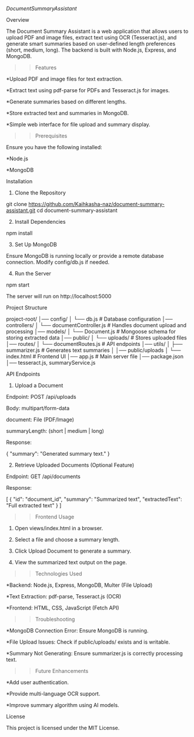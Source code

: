 $Document Summary Assistant$
 
Overview 
 
The Document Summary Assistant is a web application that allows users to upload PDF and image files, extract text using OCR (Tesseract.js), and generate smart summaries based on user-defined length preferences (short, medium, long). The backend is built with Node.js, Express, and MongoDB. 
 
>> Features 
 
*Upload PDF and image files for text extraction. 
 
*Extract text using pdf-parse for PDFs and Tesseract.js for images. 
 
*Generate summaries based on different lengths. 
 
*Store extracted text and summaries in MongoDB. 
 
*Simple web interface for file upload and summary display. 
 
>>Prerequisites 
 
Ensure you have the following installed: 
 
*Node.js 
 
*MongoDB 
 
Installation 
 
1. Clone the Repository 
 
git clone https://github.com/Kaihkasha-naz/document-summary-assistant.git 
cd document-summary-assistant 
 
2. Install Dependencies 
 
npm install 
 
3. Set Up MongoDB 
 
Ensure MongoDB is running locally or provide a remote database connection. 
Modify config/db.js if needed. 
 
4. Run the Server 
 
npm start 
 
The server will run on http://localhost:5000 
 
Project Structure 
 
project-root/ 
│── config/ 
│   └── db.js        # Database configuration 
│── controllers/ 
│   └── documentController.js  # Handles document upload and processing 
│── models/ 
│   └── Document.js  # Mongoose schema for storing extracted data 
│── public/ 
│   └── uploads/  # Stores uploaded files 
│── routes/ 
│   └── documentRoutes.js  # API endpoints 
│── utils/ 
│   ├── summarizer.js  # Generates text summaries 
│ 
│── public/uploads 
│   └── index.html  # Frontend UI 
│── app.js  # Main server file 
│── package.json 
│── tesseract.js, summaryService.js 
 
API Endpoints 
 
1. Upload a Document 
 
Endpoint: POST /api/uploads 
 
Body: multipart/form-data 
 
document: File (PDF/Image) 
 
summaryLength: (short | medium | long) 
 
Response: 
 
{ 
  "summary": "Generated summary text." 
} 
 
2. Retrieve Uploaded Documents (Optional Feature) 
 
Endpoint: GET /api/documents 
 
Response: 
 
[ 
  { 
    "id": "document_id", 
    "summary": "Summarized text", 
    "extractedText": "Full extracted text" 
  } 
] 
 
>> Frontend Usage 
 
1. Open views/index.html in a browser. 
 
2. Select a file and choose a summary length. 
 
3. Click Upload Document to generate a summary. 
 
4. View the summarized text output on the page. 
 
>> Technologies Used 
 
*Backend: Node.js, Express, MongoDB, Multer (File Upload) 
 
*Text Extraction: pdf-parse, Tesseract.js (OCR) 
 
*Frontend: HTML, CSS, JavaScript (Fetch API) 
 
>> Troubleshooting 
 
*MongoDB Connection Error: Ensure MongoDB is running. 
 
*File Upload Issues: Check if public/uploads/ exists and is writable. 
 
*Summary Not Generating: Ensure summarizer.js is correctly processing text. 
 
>> Future Enhancements 
 
*Add user authentication. 
 
*Provide multi-language OCR support. 
 
*Improve summary algorithm using AI models. 
 
License 
 
This project is licensed under the MIT License. 
